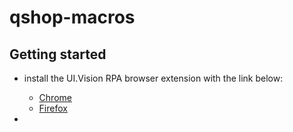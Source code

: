 # qshop-macros

## Getting started
- install the UI.Vision RPA browser extension with the link below:
    - [Chrome](https://chromewebstore.google.com/detail/uivision-rpa/gcbalfbdmfieckjlnblleoemohcganoc)
    - [Firefox](https://addons.mozilla.org/en-US/firefox/addon/rpa/)

- 
